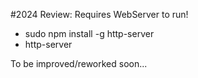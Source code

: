 #2024 Review:
Requires WebServer to run!

- sudo npm install -g http-server
- http-server

To be improved/reworked soon...
